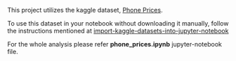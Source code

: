 This project utilizes the kaggle dataset, [Phone Prices](https://www.kaggle.com/datasets/berkayeserr/phone-prices).

To use this dataset in your notebook without downloading it manually, follow the instructions mentioned at [import-kaggle-datasets-into-jupyter-notebook](https://saturncloud.io/blog/how-to-import-kaggle-datasets-into-jupyter-notebook/)

For the whole analysis please refer **phone_prices.ipynb** jupyter-notebook file.